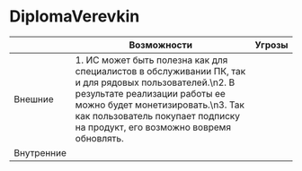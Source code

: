 # DiplomaVerevkin
||**Возможности**|**Угрозы**|
|----------|----------|----------|
|Внешние|1. ИС может быть полезна как для специалистов в обслуживании ПК, так и для рядовых пользователей.\n2. В результате реализации работы ее можно будет монетизировать.\n3. Так как пользователь покупает подписку на продукт, его возможно вовремя обновлять.||
|Внутренние|||
